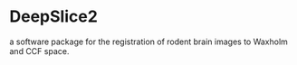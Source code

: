 # DeepSlice2
a software package for the registration of rodent brain images to Waxholm and CCF space.
